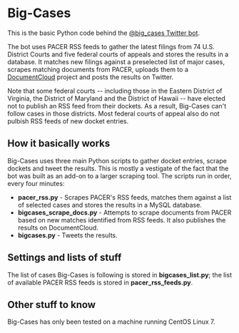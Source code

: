 # Big-Cases
This is the basic Python code behind the [@big_cases Twitter bot](http://twitter.com/big_cases).

The bot uses PACER RSS feeds to gather the latest filings from 74 U.S. District Courts and five federal courts of appeals and stores the results in a database. It matches new filings against a preselected list of major cases, scrapes matching documents from PACER, uploads them to a [DocumentCloud](http://www.documentcloud.org) project and posts the results on Twitter. 

Note that some federal courts -- including those in the Eastern District of Virginia, the District of Maryland and the District of Hawaii --  have elected not to publish an RSS feed from their dockets. As a result, Big-Cases can't follow cases in those districts. Most federal courts of appeal also do not pulbish RSS feeds of new docket entries.

## How it basically works

Big-Cases uses three main Python scripts to gather docket entries, scrape dockets and tweet the results. This is mostly a vestigate of the fact that the bot was built as an add-on to a larger scraping tool. The scripts run in order, every four minutes:

* **pacer_rss.py** - Scrapes PACER's RSS feeds, matches them against a list of selected cases and stores the results in a MySQL database.
* **bigcases_scrape_docs.py** - Attempts to scrape documents from PACER based on new matches identified from RSS feeds. It also publishes the results on DocumentCloud. 
* **bigcases.py** - Tweets the results.

## Settings and lists of stuff

The list of cases Big-Cases is following is stored in **bigcases_list.py**; the list of available PACER RSS feeds is stored in **pacer_rss_feeds.py**. 

## Other stuff to know

Big-Cases has only been tested on a machine running CentOS Linux 7. 
